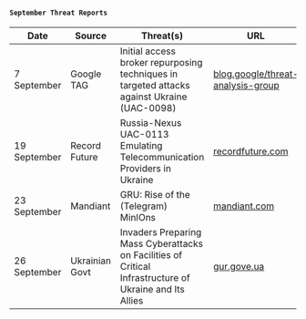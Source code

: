 #### `September Threat Reports`
| Date | Source | Threat(s) | URL |
| --- | --- | --- | --- |
| 7 September | Google TAG | Initial access broker repurposing techniques in targeted attacks against Ukraine (UAC-0098) | [blog.google/threat-analysis-group](https://blog.google/threat-analysis-group/initial-access-broker-repurposing-techniques-in-targeted-attacks-against-ukraine/) |
| 19 September | Record Future | Russia-Nexus UAC-0113 Emulating Telecommunication Providers in Ukraine | [recordfuture.com](https://www.recordedfuture.com/russia-nexus-uac-0113-emulating-telecommunication-providers-in-ukraine) |
| 23 September | Mandiant | GRU: Rise of the (Telegram) MinIOns | [mandiant.com](https://www.mandiant.com/resources/blog/gru-rise-telegram-minions) |
| 26 September | Ukrainian Govt | Invaders Preparing Mass Cyberattacks on Facilities of Critical Infrastructure of Ukraine and Its Allies | [gur.gove.ua](https://gur.gov.ua/en/content/okupanty-hotuiut-masovani-kiberataky-na-ob-iekty-krytychnoi-infrastruktury-ukrainy-ta-ii-soiuznykiv.html) |